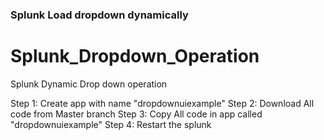 ### Splunk Load dropdown dynamically ####
# Splunk_Dropdown_Operation
Splunk Dynamic Drop down operation

Step 1: Create app with name "dropdownuiexample"
Step 2: Download All code from Master branch
Step 3: Copy All code in app called "dropdownuiexample"
Step 4: Restart the splunk

